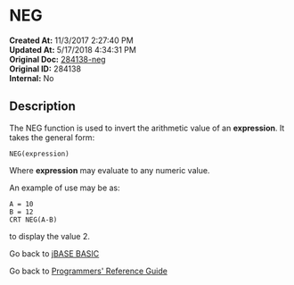 # NEG

**Created At:** 11/3/2017 2:27:40 PM  
**Updated At:** 5/17/2018 4:34:31 PM  
**Original Doc:** [284138-neg](https://docs.jbase.com/36868-jbase-basic/284138-neg)  
**Original ID:** 284138  
**Internal:** No  

## Description

The NEG function is used to invert the arithmetic value of an **expression**. It takes the general form:

```
NEG(expression)
```

Where **expression** may evaluate to any numeric value.

An example of use may be as:

```
A = 10
B = 12
CRT NEG(A-B)
```

to display the value 2.

Go back to [jBASE BASIC](./../jbase-basic-programmers-reference-guide)

Go back to [Programmers' Reference Guide](./../../reference-guides/jbc/README.md)
